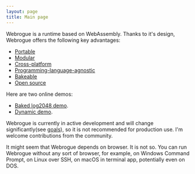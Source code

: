 ```yaml
---
layout: page
title: Main page
---
```


Webrogue is a runtime based on WebAssembly. 
Thanks to it's design, Webrogue offers the following key advantages:
- [Portable](benefits/portable.html)
- [Modular](benefits/modular.html)
- [Cross-platform](benefits/cross_platform.html)
- [Programming-language-agnostic](benefits/programming_languages.html)
- [Bakeable](benefits/bakeable.html)
- [Open source](https://github.com/webrogue-runtime/webrogue)

Here are two online demos:
- [Baked log2048 demo](demos/baked_log2048/).
- [Dynamic demo](demos/dynamic/).

Webrogue is currently in active development and will change significantly(see [goals](goals/)), so it is not recommended for production use. 
I'm welcome contributions from the community.

It might seem that Webrogue depends on browser. 
It is not so. 
You can run Webrogue without any sort of browser, for example, on Windows Command Prompt, on Linux over SSH, on macOS in terminal app, potentially even on DOS.
